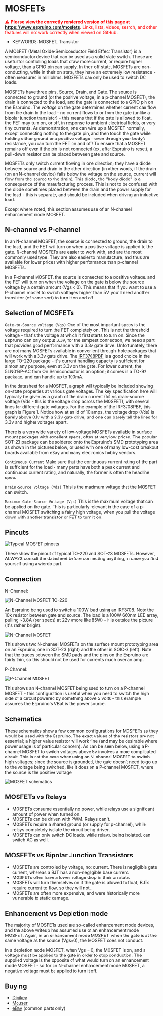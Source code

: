 <!--- Copyright (c) 2013 Spence Konde. See the file LICENSE for copying permission. -->
MOSFETs
=====================

<span style="color:red">:warning: **Please view the correctly rendered version of this page at https://www.espruino.com/mosfets**. Links, lists, videos, search, and other features will not work correctly when viewed on GitHub.</span>

* KEYWORDS: MOSFET, Transistor

A MOSFET (Metal Oxide-Semiconductor Field Effect Transistor) is a semiconductor device that can be used as a solid state switch. These are useful for controlling loads that draw more current, or require higher voltage, than a GPIO pin can supply. In their off state, MOSFETs are non-conducting, while in their on state, they have an extremely low resistance - often measured in milliohms. MOSFETs can only be used to switch DC loads. 

MOSFETs have three pins, Source, Drain, and Gate. The source is connected to ground (or the positive voltage, in a p-channel MOSFET), the drain is connected to the load, and the gate is connected to a GPIO pin on the Espruino. The *voltage* on the gate determines whether current can flow from the drain to the load - no current flows to or from the gate (unlike a bipolar junction transistor) - this means that if the gate is allowed to float, the FET may turn on, or off, in response to ambient electrical fields, or very tiny currents. As demonstration, one can wire up a MOSFET normally, except connecting nothing to the gate pin, and then touch the gate while holding either ground or a positive voltage - even through your body’s resistance, you can turn the FET on and off! To ensure that a MOSFET remains off even if the pin is not connected (ex, after Espruino is reset), a pull-down resistor can be placed between gate and source.

MOSFETs only switch current flowing in one direction; they have a diode between source and drain in the other direction (in other words, if the drain (on an N-channel device) falls below the voltage on the source, current will flow from the source to the drain). This diode, the "body diode" is a consequence of the manufacturing process. This is not to be confused with the diode sometimes placed between the drain and the power supply for the load - this is separate, and should be included when driving an inductive load. 

Except where noted, this section assumes use of an N-channel enhancement mode MOSFET. 

N-channel vs P-channel
----------------------

In an N-channel MOSFET, the source is connected to ground, the drain to the load, and the FET will turn on when a positive voltage is applied to the gate. N-channel MOSFETs are easier to work with, and are the most commonly used type. They are also easier to manufacture, and thus are available for lower prices with higher performance than p-channel MOSFETs.

In a P-channel MOSFET, the source is connected to a positive voltage, and the FET will turn on when the voltage on the gate is below the source voltage by a certain amount (Vgs < 0). This means that if you want to use a P-channel mosfet to switch voltages higher than 5V, you'll need another transistor (of some sort) to turn it on and off.


Selection of MOSFETs
--------------------

`Gate-to-Source voltage (Vgs)` One of the most important specs is the voltage required to turn the FET completely on. This is not the threshold voltage - that's the voltage at which it first starts to turn on. Since the Espruino can only output 3.3v, for the simplest connection, we need a part that provides good performance with a 3.3v gate drive. Unfortunately, there are not many MOSFETs available in convenient through-hole packages that will work with a 3.3v gate drive. The [IRF3708PBF](http://www.irf.com/product-info/datasheets/data/irfr3708pbf.pdf) is a good choice in the large TO-220 package - it's current handling capacity is sufficient for almost any purpose, even at 3.3v on the gate. For lower current, the  5LN01SP-AC from On Semiconductor is an option; it comes in a TO-92 package, and can handle up to 100mA. 

In the datasheet for a MOSFET, a graph will typically be included showing on-state properties at various gate voltages. The key specification here will typically be given as a graph of the drain current (Id) vs drain-source voltage (Vds - this is the voltage drop across the MOSFET), with several lines for different gate voltages. For the example of the IRF3708PBF, this graph is Figure 1. Notice how at an Id of 10 amps, the voltage drop (Vds) is barely above 0.1v with a 3.3v gate drive, and one can barely tell the lines for 3.3v and higher voltages apart. 

There is a very wide variety of low-voltage MOSFETs available in surface mount packages with excellent specs, often at very low prices. The popular SOT-23 package can be soldered onto the Espruino's SMD prototyping area as shown in the pictures below, or used with one of many low-cost breakout boards available from eBay and many electronics hobby vendors.

`Continuous Current` Make sure that the continuous current rating of the part is sufficient for the load - many parts have both a peak current and continuous current rating, and naturally, the former is often the headline spec. 

`Drain-Source Voltage (Vds)` This is the maximum voltage that the MOSFET can switch. 

`Maximum Gate-Source Voltage (Vgs)` This is the maximum voltage that can be applied on the gate. This is particularly relevant in the case of a p-channel MOSFET switching a fairly high voltage, when you pull the voltage down with another transistor or FET to turn it on.


Pinouts
------------------

![Typical MOSFET pinouts](mosfets/pinouts.jpg)

These show the pinout of typical TO-220 and SOT-23 MOSFETs. However, ALWAYS consult the datasheet before connecting anything, in case you find yourself using a wierdo part. 


Connection
------------------

N-Channel:

![N-Channel MOSFET TO-220](mosfets/TO-220MOSFET.jpg)

An Espruino being used to switch a 100W load using an IRF3708. Note the 10k resistor between gate and source. The load is a 100W 660nm LED array, pulling ~3.8A (per specs) at 22v (more like 85W) - it is outside the picture (it's rather bright). 


![N-Channel MOSFET](mosfets/N-Ch.jpg)

This shows two N-channel MOSFETs on the surface mount prototyping area on an Espruino, one in SOT-23 (right) and the other in SOIC-8 (left). Note that the traces between the SMD pads and the pins on the Espruino are fairly thin, so this should not be used for currents much over an amp.

P-Channel: 

![P-Channel MOSFET](mosfets/P-Ch.jpg)

This shows an N-channel MOSFET being used to turn on a P-channel MOSFET - this configuration is useful when you need to switch the high side of a circuit powered by something above 5 volts - this example assumes the Espruino's VBat is the power source.

Schematics
------------------
These schematics show a few common configurations for MOSFETs as they would be used with the Espruino. The exact values of the resistors are not essential; a higher value resistor will work fine (and may be desirable where power usage is of particular concern). As can be seen below, using a P-channel MOSFET to switch voltages above 5v involves a more complicated circuit. This is not the case when using an N-channel MOSFET to switch high voltages; since the source is grounded, the gate doesn't need to go up to the voltage being switched, like it does on a P-channel MOSFET, where the source is the positive voltage. 

![MOSFET schematics](mosfets/mosfetschematic.jpg)

MOSFETs vs Relays
----------------

* MOSFETs consume essentially no power, while relays use a significant amount of power when turned on. 
* MOSFETs can be driven with PWM. Relays can't. 
* MOSFETs require a shared ground (or supply for p-channel), while relays completely isolate the circuit being driven.
* MOSFETs can only switch DC loads, while relays, being isolated, can switch AC as well. 

MOSFETs vs Bipolar Junction Transistors
------------------

* MOSFETs are controlled by voltage, not current. There is negligible gate current, whereas a BJT has a non-negligible base current. 
* MOSFETs often have a lower voltage drop in their on state.
* MOSFETs will turn themselves on if the gate is allowed to float, BJTs require current to flow, so they will not..
* MOSFETs are often more expensive, and were historically more vulnerable to static damage.


Enhancement vs Depletion mode
----------------------
The majority of MOSFETs used are so-called enhancement mode devices, and the above writeup has assumed use of an enhancement mode MOSFET. Again, in an enhancement mode MOSFET, when the gate is at the same voltage as the source (Vgs=0), the MOSFET does not conduct. 

In a depletion mode MOSFET, when Vgs = 0, the MOSFET is on, and a voltage must be applied to the gate in order to stop conduction. The supplied voltage is the opposite of what would turn on an enhancement mode MOSFET - so for an N-channel enhancement mode MOSFET, a negative voltage must be applied to turn it off.


Buying
---------------------

* [Digikey](http://www.digikey.com/product-search/en/discrete-semiconductor-products/fets-single/1376381?stock=1) 
* [Mouser](http://mouser.com)
* [eBay](http://ebay.com) (common parts only)
